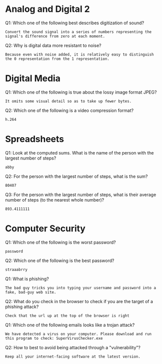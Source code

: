 # Analog and Digital 2

Q1: Which one of the following best describes digitization of sound?

```
Convert the sound signal into a series of numbers representing the signal's difference from zero at each moment.
```

Q2: Why is digital data more resistant to noise?

```
Because even with noise added, it is relatively easy to distinguish the 0 representation from the 1 representation.
```

# Digital Media 

Q1: Which one of the following is true about the lossy image format JPEG?

```
It omits some visual detail so as to take up fewer bytes.
```

Q2: Which one of the following is a video compression format?

```
h.264
```

# Spreadsheets

Q1: Look at the computed sums. What is the name of the person with the largest number of steps?

```
abby
```

Q2: For the person with the largest number of steps, what is the sum?

```
80407
```

Q3: For the person with the largest number of steps, what is their average number of steps (to the nearest whole number)?

```
893.4111111
```

# Computer Security

Q1: Which one of the following is the worst password?

```
password
```

Q2: Which one of the following is the best password?

```
straaabrry
```

Q1: What is phishing?

```
The bad guy tricks you into typing your username and password into a fake, bad-guy web site.
```

Q2: What do you check in the browser to check if you are the target of a phishing attack?

```
Check that the url up at the top of the browser is right
```

Q1: Which one of the following emails looks like a trojan attack?

```
We have detected a virus on your computer. Please download and run this program to check: SuperVirusChecker.exe
```

Q2: How to best to avoid being attacked through a "vulnerability"?

```
Keep all your internet-facing software at the latest version.
```
